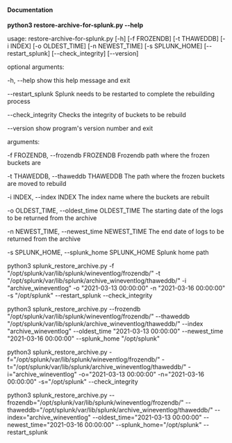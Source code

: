 #### Documentation

**python3 restore-archive-for-splunk.py --help**


usage: restore-archive-for-splunk.py [-h] [-f FROZENDB] [-t THAWEDDB] [-i INDEX]
                                     [-o OLDEST_TIME] [-n NEWEST_TIME] [-s SPLUNK_HOME]
                                     [--restart_splunk] [--check_integrity] [--version]

optional arguments:

  -h, --help            show this help message and exit
  
  --restart_splunk      Splunk needs to be restarted to complete the rebuilding process
  
  --check_integrity     Checks the integrity of buckets to be rebuild
  
  --version             show program's version number and exit

arguments:

  -f FROZENDB, --frozendb FROZENDB
                        Frozendb path where the frozen buckets are
                        
  -t THAWEDDB, --thaweddb THAWEDDB
                        The path where the frozen buckets are moved to rebuild
                        
  -i INDEX, --index INDEX
                        The index name where the buckets are rebuilt
                        
  -o OLDEST_TIME, --oldest_time OLDEST_TIME
                        The starting date of the logs to be returned from the archive
                        
  -n NEWEST_TIME, --newest_time NEWEST_TIME
                        The end date of logs to be returned from the archive
                        
  -s SPLUNK_HOME, --splunk_home SPLUNK_HOME
                        Splunk home path


python3 splunk_restore_archive.py  -f "/opt/splunk/var/lib/splunk/wineventlog/frozendb/" -t "/opt/splunk/var/lib/splunk/archive_wineventlog/thaweddb/"
  -i "archive_wineventlog" -o "2021-03-13 00:00:00" -n "2021-03-16 00:00:00" -s "/opt/splunk" --restart_splunk --check_integrity

python3 splunk_restore_archive.py  --frozendb "/opt/splunk/var/lib/splunk/wineventlog/frozendb/" --thaweddb "/opt/splunk/var/lib/splunk/archive_wineventlog/thaweddb/"
--index "archive_wineventlog" --oldest_time "2021-03-13 00:00:00" --newest_time "2021-03-16 00:00:00" --splunk_home "/opt/splunk"

python3 splunk_restore_archive.py  -f="/opt/splunk/var/lib/splunk/wineventlog/frozendb/" -t="/opt/splunk/var/lib/splunk/archive_wineventlog/thaweddb/"
-i="archive_wineventlog" -o="2021-03-13 00:00:00" -n="2021-03-16 00:00:00" -s="/opt/splunk"  --check_integrity

python3 splunk_restore_archive.py  --frozendb="/opt/splunk/var/lib/splunk/wineventlog/frozendb/" --thaweddb="/opt/splunk/var/lib/splunk/archive_wineventlog/thaweddb/"
--index="archive_wineventlog" --oldest_time="2021-03-13 00:00:00" --newest_time="2021-03-16 00:00:00" --splunk_home="/opt/splunk" --restart_splunk


